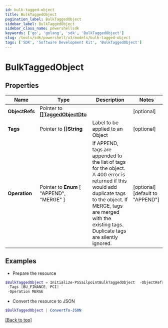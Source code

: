 ```yaml
---
id: bulk-tagged-object
title: BulkTaggedObject
pagination_label: BulkTaggedObject
sidebar_label: BulkTaggedObject
sidebar_class_name: powershellsdk
keywords: ['go', 'golang', 'sdk', 'BulkTaggedObject'] 
slug: /tools/sdk/powershell/v3/models/bulk-tagged-object
tags: ['SDK', 'Software Development Kit', 'BulkTaggedObject']
---
```



# BulkTaggedObject

## Properties

Name | Type | Description | Notes
------------ | ------------- | ------------- | -------------
**ObjectRefs** |  Pointer to [**[]TaggedObjectDto**](tagged-object-dto) |  | [optional] 
**Tags** |  Pointer to **[]String** | Label to be applied to an Object | [optional] 
**Operation** |  Pointer to  **Enum** [  "APPEND",    "MERGE" ] | If APPEND, tags are appended to the list of tags for the object. A 400 error is returned if this would add duplicate tags to the object.  If MERGE, tags are merged with the existing tags. Duplicate tags are silently ignored. | [optional] [default to "APPEND"]

## Examples

- Prepare the resource
```powershell
$BulkTaggedObject = Initialize-PSSailpointBulkTaggedObject  -ObjectRefs null `
 -Tags [BU_FINANCE, PCI] `
 -Operation MERGE
```

- Convert the resource to JSON
```powershell
$BulkTaggedObject | ConvertTo-JSON
```


[[Back to top]](#) 

